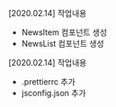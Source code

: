 [2020.02.14] 작업내용
- NewsItem 컴포넌트 생성
- NewsList 컴포넌트 생성

[2020.02.14] 작업내용
- .prettierrc 추가
- jsconfig.json 추가